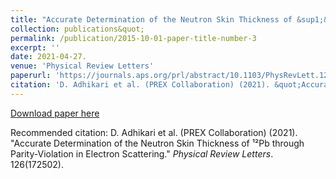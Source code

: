 ```yaml
---
title: "Accurate Determination of the Neutron Skin Thickness of &sup1;&sup2;Pb through Parity-Violation in Electron Scattering."
collection: publications&quot;
permalink: /publication/2015-10-01-paper-title-number-3
excerpt: ''
date: 2021-04-27.
venue: 'Physical Review Letters'
paperurl: 'https://journals.aps.org/prl/abstract/10.1103/PhysRevLett.126.172502'
citation: 'D. Adhikari et al. (PREX Collaboration) (2021). &quot;Accurate Determination of the Neutron Skin Thickness of &sup1;&sup2;Pb through Parity-Violation in Electron Scattering.&quot; <i>Physical Review Letters</i>. 126(172502).'
---
```


[Download paper here](https://arxiv.org/pdf/2102.10767.pdf)

Recommended citation: D. Adhikari et al. (PREX Collaboration) (2021). &quot;Accurate Determination of the Neutron Skin Thickness of &sup1;&sup2;Pb through Parity-Violation in Electron Scattering.&quot; <i>Physical Review Letters</i>. 126(172502).
